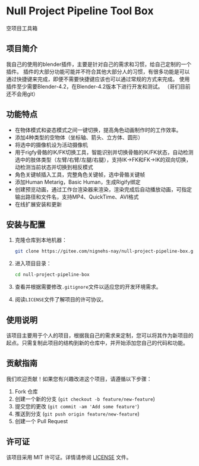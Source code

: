 # Null Project Pipeline Tool Box

空项目工具箱

## 项目简介

我自己的使用的blender插件，主要是针对自己的需求和习惯，给自己定制的一个插件。
插件的大部分功能可能并不符合其他大部分人的习惯，有很多功能是可以通过快捷键来完成，即便不需要快捷键应该也可以通过常规的方式来完成。
使用插件至少需要Blender-4.2，在Blender-4.2版本下进行开发和测试。
（哥们目前还不会用git）

## 功能特点

- 在物体模式和姿态模式之间一键切换，提高角色动画制作时的工作效率。
- 添加4种类型的空物体（坐标轴、箭头、立方体、圆形）
- 将选中的摄像机设为活动摄像机
- 用于rigfy骨骼的IK/FK切换工具​，智能识别并切换骨骼的IK/FK状态，自动检测选中的肢体类型（左臂/右臂/左腿/右腿），支持IK→FK和FK→IK的双向切换，动检测当前状态并切换到相反模式
- 角色关键帧插入工具，完整角色关键帧，选中骨骼关键帧
- 添加Human Metarig，Basic Human，生成Rigify绑定
- 创建预览动画，通过工作台渲染器来渲染，渲染完成后自动播放动画，可指定输出路径和文件名，支持MP4、QuickTime、AVI格式
- 在线扩展安装和更新

## 安装与配置

1. 克隆仓库到本地机器：
   ```bash
   git clone https://gitee.com/nignehs-nay/null-project-pipeline-box.git
   ```

2. 进入项目目录：
   ```bash
   cd null-project-pipeline-box
   ```

3. 查看并根据需要修改`.gitignore`文件以适应您的开发环境需求。

4. 阅读`LICENSE`文件了解项目的许可协议。

## 使用说明

该项目主要用于个人的项目，根据我自己的需求来定制，您可以将其作为新项目的起点。只需复制此项目的结构到新的仓库中，并开始添加您自己的代码和功能。

## 贡献指南

我们欢迎贡献！如果您有兴趣改进这个项目，请遵循以下步骤：

1. Fork 仓库
2. 创建一个新的分支 (`git checkout -b feature/new-feature`)
3. 提交您的更改 (`git commit -am 'Add some feature'`)
4. 推送到分支 (`git push origin feature/new-feature`)
5. 创建一个 Pull Request

## 许可证

该项目采用 MIT 许可证。详情请参阅 [LICENSE](LICENSE) 文件。